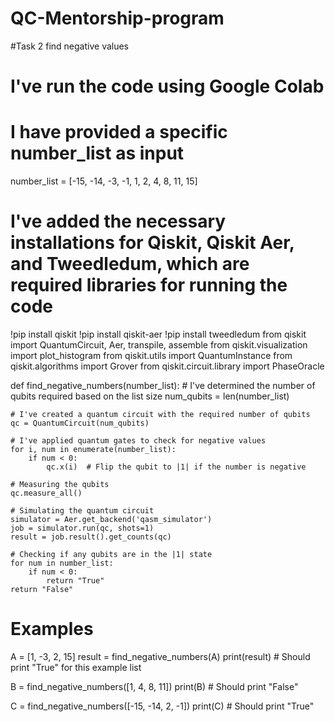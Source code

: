 # QC-Mentorship-program
#Task 2 find negative values
# I've run the code using Google Colab

# I have provided a specific number_list as input

number_list = [-15, -14, -3, -1, 1, 2, 4, 8, 11, 15]

# I've added the necessary installations for Qiskit, Qiskit Aer, and Tweedledum, which are required libraries for running the code

!pip install qiskit
!pip install qiskit-aer
!pip install tweedledum
from qiskit import QuantumCircuit, Aer, transpile, assemble
from qiskit.visualization import plot_histogram
from qiskit.utils import QuantumInstance
from qiskit.algorithms import Grover
from qiskit.circuit.library import PhaseOracle


def find_negative_numbers(number_list):
    # I've determined the number of qubits required based on the list size
    num_qubits = len(number_list)

    # I've created a quantum circuit with the required number of qubits
    qc = QuantumCircuit(num_qubits)

    # I've applied quantum gates to check for negative values
    for i, num in enumerate(number_list):
        if num < 0:
            qc.x(i)  # Flip the qubit to |1| if the number is negative

    # Measuring the qubits
    qc.measure_all()

    # Simulating the quantum circuit
    simulator = Aer.get_backend('qasm_simulator')
    job = simulator.run(qc, shots=1)
    result = job.result().get_counts(qc)

    # Checking if any qubits are in the |1| state
    for num in number_list:
        if num < 0:
            return "True"
    return "False"

# Examples

A = [1, -3, 2, 15]
result = find_negative_numbers(A)
print(result)  # Should print "True" for this example list

B = find_negative_numbers([1, 4, 8, 11])
print(B)  # Should print "False"

C = find_negative_numbers([-15, -14, 2, -1])
print(C)  # Should print "True"
